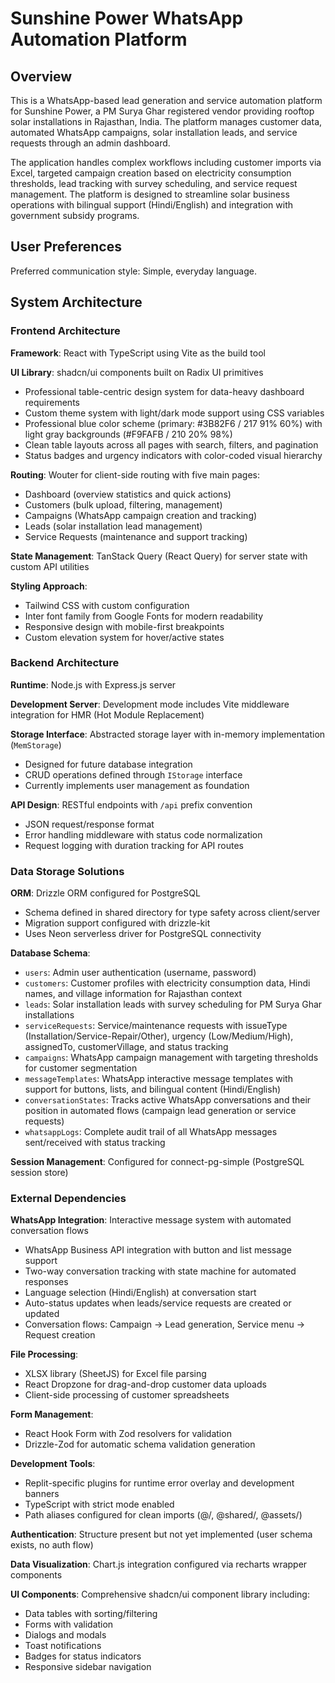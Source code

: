 # Sunshine Power WhatsApp Automation Platform

## Overview

This is a WhatsApp-based lead generation and service automation platform for Sunshine Power, a PM Surya Ghar registered vendor providing rooftop solar installations in Rajasthan, India. The platform manages customer data, automated WhatsApp campaigns, solar installation leads, and service requests through an admin dashboard.

The application handles complex workflows including customer imports via Excel, targeted campaign creation based on electricity consumption thresholds, lead tracking with survey scheduling, and service request management. The platform is designed to streamline solar business operations with bilingual support (Hindi/English) and integration with government subsidy programs.

## User Preferences

Preferred communication style: Simple, everyday language.

## System Architecture

### Frontend Architecture

**Framework**: React with TypeScript using Vite as the build tool

**UI Library**: shadcn/ui components built on Radix UI primitives
- Professional table-centric design system for data-heavy dashboard requirements
- Custom theme system with light/dark mode support using CSS variables
- Professional blue color scheme (primary: #3B82F6 / 217 91% 60%) with light gray backgrounds (#F9FAFB / 210 20% 98%)
- Clean table layouts across all pages with search, filters, and pagination
- Status badges and urgency indicators with color-coded visual hierarchy

**Routing**: Wouter for client-side routing with five main pages:
- Dashboard (overview statistics and quick actions)
- Customers (bulk upload, filtering, management)
- Campaigns (WhatsApp campaign creation and tracking)
- Leads (solar installation lead management)
- Service Requests (maintenance and support tracking)

**State Management**: TanStack Query (React Query) for server state with custom API utilities

**Styling Approach**: 
- Tailwind CSS with custom configuration
- Inter font family from Google Fonts for modern readability
- Responsive design with mobile-first breakpoints
- Custom elevation system for hover/active states

### Backend Architecture

**Runtime**: Node.js with Express.js server

**Development Server**: Development mode includes Vite middleware integration for HMR (Hot Module Replacement)

**Storage Interface**: Abstracted storage layer with in-memory implementation (`MemStorage`)
- Designed for future database integration
- CRUD operations defined through `IStorage` interface
- Currently implements user management as foundation

**API Design**: RESTful endpoints with `/api` prefix convention
- JSON request/response format
- Error handling middleware with status code normalization
- Request logging with duration tracking for API routes

### Data Storage Solutions

**ORM**: Drizzle ORM configured for PostgreSQL
- Schema defined in shared directory for type safety across client/server
- Migration support configured with drizzle-kit
- Uses Neon serverless driver for PostgreSQL connectivity

**Database Schema**:
- `users`: Admin user authentication (username, password)
- `customers`: Customer profiles with electricity consumption data, Hindi names, and village information for Rajasthan context
- `leads`: Solar installation leads with survey scheduling for PM Surya Ghar installations
- `serviceRequests`: Service/maintenance requests with issueType (Installation/Service-Repair/Other), urgency (Low/Medium/High), assignedTo, customerVillage, and status tracking
- `campaigns`: WhatsApp campaign management with targeting thresholds for customer segmentation
- `messageTemplates`: WhatsApp interactive message templates with support for buttons, lists, and bilingual content (Hindi/English)
- `conversationStates`: Tracks active WhatsApp conversations and their position in automated flows (campaign lead generation or service requests)
- `whatsappLogs`: Complete audit trail of all WhatsApp messages sent/received with status tracking

**Session Management**: Configured for connect-pg-simple (PostgreSQL session store)

### External Dependencies

**WhatsApp Integration**: Interactive message system with automated conversation flows
- WhatsApp Business API integration with button and list message support
- Two-way conversation tracking with state machine for automated responses
- Language selection (Hindi/English) at conversation start
- Auto-status updates when leads/service requests are created or updated
- Conversation flows: Campaign → Lead generation, Service menu → Request creation

**File Processing**: 
- XLSX library (SheetJS) for Excel file parsing
- React Dropzone for drag-and-drop customer data uploads
- Client-side processing of customer spreadsheets

**Form Management**:
- React Hook Form with Zod resolvers for validation
- Drizzle-Zod for automatic schema validation generation

**Development Tools**:
- Replit-specific plugins for runtime error overlay and development banners
- TypeScript with strict mode enabled
- Path aliases configured for clean imports (@/, @shared/, @assets/)

**Authentication**: Structure present but not yet implemented (user schema exists, no auth flow)

**Data Visualization**: Chart.js integration configured via recharts wrapper components

**UI Components**: Comprehensive shadcn/ui component library including:
- Data tables with sorting/filtering
- Forms with validation
- Dialogs and modals
- Toast notifications
- Badges for status indicators
- Responsive sidebar navigation